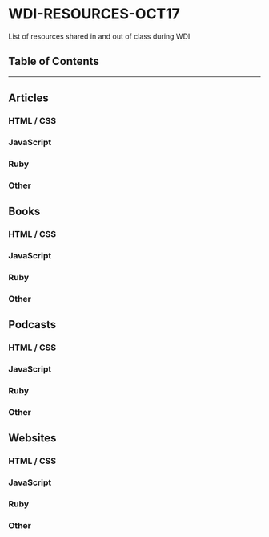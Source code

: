# WDI-RESOURCES-OCT17
List of resources shared in and out of class during WDI

## Table of Contents

---

## Articles

### HTML / CSS

### JavaScript

### Ruby

### Other

## Books

### HTML / CSS

### JavaScript

### Ruby

### Other

## Podcasts

### HTML / CSS

### JavaScript

### Ruby

### Other

## Websites

### HTML / CSS

### JavaScript

### Ruby

### Other
